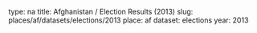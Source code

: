 type: na
title: Afghanistan / Election Results (2013)
slug: places/af/datasets/elections/2013
place: af
dataset: elections
year: 2013
